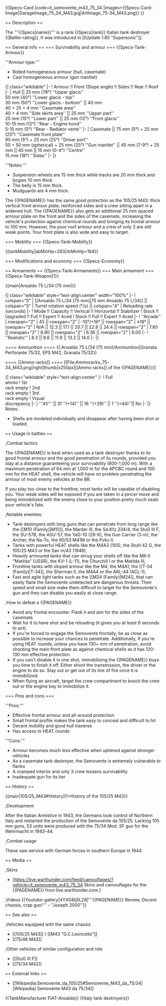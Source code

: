 {{Specs-Card
|code=it_semovente_m43_75_34
|images={{Specs-Card-Image|GarageImage_75_34_M43.jpg|ArtImage_75-34_M43.png}}
}}

== Description ==
<!-- ''In the description, the first part should be about the history of the creation and combat usage of the vehicle, as well as its key features. In the second part, tell the reader about the ground vehicle in the game. Insert a screenshot of the vehicle, so that if the novice player does not remember the vehicle by name, he will immediately understand what kind of vehicle the article is talking about.'' -->
The '''{{Specs|name}}''' is a rank {{Specs|rank}} Italian tank destroyer {{Battle-rating}}. It was introduced in [[Update 1.85 "Supersonic"]].

== General info ==
=== Survivability and armour ===
{{Specs-Tank-Armour}}
<!-- ''Describe armour protection. Note the most well protected and key weak areas. Appreciate the layout of modules as well as the number and location of crew members. Is the level of armour protection sufficient, is the placement of modules helpful for survival in combat? If necessary use a visual template to indicate the most secure and weak zones of the armour.'' -->

'''Armour type:'''

* Rolled homogeneous armour (hull, casemate)
* Cast homogeneous armour (gun mantlet)

{| class="wikitable"
|-
! Armour !! Front (Slope angle) !! Sides !! Rear !! Roof
|-
| Hull || 25 mm (78°) ''Upper glacis'' <br> 50 mm (40°) ''Lower glacis - top'' <br> 30 mm (50°) ''Lower glacis - bottom'' || 40 mm  <br> 40 + 25 + 4 mm ''Casemate area'' <br> 40 + 4 mm ''Side skirts area'' || 25 mm ''Upper part'' <br> 25 mm (15°) ''Lower part'' || 25 mm (12°) ''Front glacis'' <br> 10-15 mm (12°) ''Rear - Engine hood'' <br> 5-15 mm (5°) ''Rear - Radiator vents''
|-
| Casemate || 75 mm (5°) + 25 mm (25°) ''Casemate front plate'' <br> 90 mm (5°) + 25 mm (25°) ''Driver port'' <br> 50 + 50 mm (spherical)  + 25 mm (25°) ''Gun mantlet'' || 45 mm (7-9°) + 25 mm || 45 mm || 15 mm (0-4°) ''Centre'' <br> 15 mm (18°) ''Sides''
|-
|}

'''Notes:'''

* Suspension wheels are 15 mm thick while tracks are 20 mm thick and bogies 10 mm thick.
* The belly is 15 mm thick.
* Mudguards are 4 mm thick.

The {{PAGENAME}} has the same good protection as the 105/25 M43: thick vertical front armour plate, reinforced sides and a crew sitting apart in a widened hull. The {{PAGENAME}} also gets an additional 25 mm spaced armour plate on the front and the sides of the casemate, increasing the vehicle's protection against chemical rounds and bringing its frontal armour to 100 mm. However, the poor roof armour and a crew of only 3 are still weak points. Your front plate is also wide and easy to target.

=== Mobility ===
{{Specs-Tank-Mobility}}
<!-- ''Write about the mobility of the ground vehicle. Estimate the specific power and manoeuvrability, as well as the maximum speed forwards and backwards.'' -->

{{tankMobility|abMinHp=263|rbMinHp=164}}

=== Modifications and economy ===
{{Specs-Economy}}

== Armaments ==
{{Specs-Tank-Armaments}}
=== Main armament ===
{{Specs-Tank-Weapon|1}}
<!-- ''Give the reader information about the characteristics of the main gun. Assess its effectiveness in a battle based on the reloading speed, ballistics and the power of shells. Do not forget about the flexibility of the fire, that is how quickly the cannon can be aimed at the target, open fire on it and aim at another enemy. Add a link to the main article on the gun: <code><nowiki>{{main|Name of the weapon}}</nowiki></code>. Describe in general terms the ammunition available for the main gun. Give advice on how to use them and how to fill the ammunition storage.'' -->
{{main|Ansaldo 75 L/34 (75 mm)}}

{| class="wikitable" style="text-align:center" width="100%"
|-
! colspan="5" | [[Ansaldo 75 L/34 (75 mm)|75 mm Ansaldo 75 L/34]] || colspan="5" | Turret rotation speed (°/s) || colspan="4" | Reloading rate (seconds)
|-
! Mode !! Capacity !! Vertical !! Horizontal !! Stabilizer
! Stock !! Upgraded !! Full !! Expert !! Aced
! Stock !! Full !! Expert !! Aced
|-
! ''Arcade''
| rowspan="2" | 45 || rowspan="2" | -10°/+16° || rowspan="2" | ±18° || rowspan="2" | N/A || 12.3 || 17.1 || 20.7 || 22.9 || 24.4 || rowspan="2" | 7.80 || rowspan="2" | 6.90 || rowspan="2" | 6.36 || rowspan="2" | 6.00
|-
! ''Realistic''
| 8.3 || 9.8 || 11.9 || 13.2 || 14.0
|-
|}

==== Ammunition ====
{{:Ansaldo 75 L/34 (75 mm)/Ammunition|Granata Perforante 75/32, EPS M42, Granata 75/32}}

==== [[Ammo racks]] ====
[[File:Ammoracks_75-34_M43.png|right|thumb|x250px|[[Ammo racks]] of the {{PAGENAME}}]]
<!-- '''Last updated: 1.101.1.16''' -->
{| class="wikitable" style="text-align:center"
|-
! Full<br>ammo
! 1st<br>rack empty
! 2nd<br>rack empty
! 3rd<br>rack empty
! Visual<br>discrepancy
|-
| '''45''' || 31&nbsp;''(+14)'' || 16&nbsp;''(+29)'' || 1&nbsp;''(+44)''|| No
|-
|}
Notes:

* Shells are modeled individually and disappear after having been shot or loaded.

== Usage in battles ==
<!-- ''Describe the tactics of playing in the vehicle, the features of using vehicles in the team and advice on tactics. Refrain from creating a "guide" - do not impose a single point of view but instead give the reader food for thought. Describe the most dangerous enemies and give recommendations on fighting them. If necessary, note the specifics of the game in different modes (AB, RB, SB).'' -->

;Combat tactics

The {{PAGENAME}} is best when used as a tank destroyer thanks to its good frontal armour and the good penetration of its rounds, provided you stay at a distance guaranteeing your survivability (800-1,000 m). With a maximum penetration of 64 mm at 1,000 m for the APCBC round and 100 mm for the HEAT shell, the vehicle will have no problem penetrating the armour of most enemy vehicles at the BR.

If you play too close to the frontline, most tanks will be capable of disabling you. Your weak sides will be exposed if you are taken in a pincer move and being immobilized with the enemy close to your position pretty much seals your vehicle's fate.

;Notable enemies:

* Tank destroyers with long guns that can penetrate from long range like the [[M10 (Family)|M10]], the Marder III, the Sd.Kfz.234/4, the StuG III F, the SU-57B, the ASU-57, the YaG-10 (29-K), the Gun Carrier (3-in), the Archer, the Na-To, the 90/53 M41M or the Pvkv II.
* Tanks with powerful HEAT shells like the M4A3 (105), the StuH 42 G, the 105/25 M43 or the Sav m/43 (1946),
* Heavily armoured tanks that can shrug your shells off like the MK-II "Matilda" (USSR), the KV-1 (L-11), the Churchill I or the Matilda III,
* Frontline tanks with sloped armour like the M4, the M4A1, the [[T-34 (Family)|T-34]], the Sherman II, the M4A4 or the ARL-44 (ACL-1),
* Fast and agile light tanks such as the [[M24 (Family)|M24]], that can easily flank the Semovente undetected are dangerous threats. Their speed and small size make them difficult to target for the Semovente's gun and they can disable you easily at close range.

;How to defeat a {{PAGENAME}}

* Avoid any frontal encounter. Flank it and aim for the sides of the casemate.
* Wait for it to have shot and be reloading (it gives you at least 6 seconds to act).
* If you're forced to engage the Semovente frontally, be as close as possible to increase your chances to penetrate. Additionally, if you're using HEAT rounds, unless you have 130+ mm of penetration, avoid shooting the main front plate as against chemical shells as it has 120-130 mm effective protection
* If you can't disable it in one shot, immobilizing the {{PAGENAME}} buys you time to finish it off. Either shoot the transmission, the driver or the engine to do so. Stay out or get out of its line of fire once it is immobilized.
* When flying an aircraft, target the crew compartment to knock the crew out or the engine bay to immobilize it.

=== Pros and cons ===
<!-- ''Summarise and briefly evaluate the vehicle in terms of its characteristics and combat effectiveness. Mark its pros and cons in a bulleted list. Try not to use more than 6 points for each of the characteristics. Avoid using categorical definitions such as "bad", "good" and the like - use substitutions with softer forms such as "inadequate" and "effective".'' -->

'''Pros:'''

* Effective frontal armour and all-around protection
* Small frontal profile makes the tank easy to conceal and difficult to hit
* Decent mobility and good hull traverse
* Has access to HEAT rounds

'''Cons:'''

* Armour becomes much less effective when uptiered against stronger vehicles
* As a casemate tank destroyer, the Semovente is extremely vulnerable to flanks
* A cramped interior and only 3 crew lessens survivability
* Inadequate gun for its tier

== History ==
<!-- ''Describe the history of the creation and combat usage of the vehicle in more detail than in the introduction. If the historical reference turns out to be too long, take it to a separate article, taking a link to the article about the vehicle and adding a block "/History" (example: <nowiki>https://wiki.warthunder.com/(Vehicle-name)/History</nowiki>) and add a link to it here using the <code>main</code> template. Be sure to reference text and sources by using <code><nowiki><ref></ref></nowiki></code>, as well as adding them at the end of the article with <code><nowiki><references /></nowiki></code>. This section may also include the vehicle's dev blog entry (if applicable) and the in-game encyclopedia description (under <code><nowiki>=== In-game description ===</nowiki></code>, also if applicable).'' -->
{{main|105/25_M43#History|l1=History of the 105/25 M43}}

;Development

After the Italian Armistice in 1943, the Germans took control of Northern Italy and restarted the production of the Semovente da 105/25. Lacking 105 mm guns, 53 units were produced with the 75/34 Mod. SF gun for the Wehrmacht in 1943-44.

;Combat usage

These saw service with German forces in southern Europe in 1944.

== Media ==
<!-- ''Excellent additions to the article would be video guides, screenshots from the game, and photos.'' -->

;Skins

* [https://live.warthunder.com/feed/camouflages/?vehicle=it_semovente_m43_75_34 Skins and camouflages for the {{PAGENAME}} from live.warthunder.com.]

;Videos
{{Youtube-gallery|4YXG8Ij5LZ8|'''{{PAGENAME}} Review, Decent chassis, crap gun!''' - ''Joseph 2000''}}

== See also ==
<!-- ''Links to the articles on the War Thunder Wiki that you think will be useful for the reader, for example:''
* ''reference to the series of the vehicles;''
* ''links to approximate analogues of other nations and research trees.'' -->

;Vehicles equipped with the same chassis

* [[105/25 M43]] / [[M43 "G.C.Leoncello"]]
* [[75/46 M43]]

;Other vehicles of similar configuration and role

* [[StuG III F]]
* [[75/34 M42]]

== External links ==
<!-- ''Paste links to sources and external resources, such as:''
* ''topic on the official game forum;''
* ''other literature.'' -->

* [[Wikipedia:Semovente_da_105/25#Semovente_M43_da_75/34|[Wikipedia] Semovente M43 da 75/34]]

{{TankManufacturer FIAT-Ansaldo}}
{{Italy tank destroyers}}